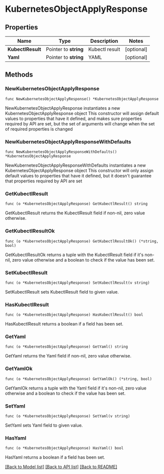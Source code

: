 # KubernetesObjectApplyResponse

## Properties

Name | Type | Description | Notes
------------ | ------------- | ------------- | -------------
**KubectlResult** | Pointer to **string** | Kubectl result | [optional] 
**Yaml** | Pointer to **string** | YAML | [optional] 

## Methods

### NewKubernetesObjectApplyResponse

`func NewKubernetesObjectApplyResponse() *KubernetesObjectApplyResponse`

NewKubernetesObjectApplyResponse instantiates a new KubernetesObjectApplyResponse object
This constructor will assign default values to properties that have it defined,
and makes sure properties required by API are set, but the set of arguments
will change when the set of required properties is changed

### NewKubernetesObjectApplyResponseWithDefaults

`func NewKubernetesObjectApplyResponseWithDefaults() *KubernetesObjectApplyResponse`

NewKubernetesObjectApplyResponseWithDefaults instantiates a new KubernetesObjectApplyResponse object
This constructor will only assign default values to properties that have it defined,
but it doesn't guarantee that properties required by API are set

### GetKubectlResult

`func (o *KubernetesObjectApplyResponse) GetKubectlResult() string`

GetKubectlResult returns the KubectlResult field if non-nil, zero value otherwise.

### GetKubectlResultOk

`func (o *KubernetesObjectApplyResponse) GetKubectlResultOk() (*string, bool)`

GetKubectlResultOk returns a tuple with the KubectlResult field if it's non-nil, zero value otherwise
and a boolean to check if the value has been set.

### SetKubectlResult

`func (o *KubernetesObjectApplyResponse) SetKubectlResult(v string)`

SetKubectlResult sets KubectlResult field to given value.

### HasKubectlResult

`func (o *KubernetesObjectApplyResponse) HasKubectlResult() bool`

HasKubectlResult returns a boolean if a field has been set.

### GetYaml

`func (o *KubernetesObjectApplyResponse) GetYaml() string`

GetYaml returns the Yaml field if non-nil, zero value otherwise.

### GetYamlOk

`func (o *KubernetesObjectApplyResponse) GetYamlOk() (*string, bool)`

GetYamlOk returns a tuple with the Yaml field if it's non-nil, zero value otherwise
and a boolean to check if the value has been set.

### SetYaml

`func (o *KubernetesObjectApplyResponse) SetYaml(v string)`

SetYaml sets Yaml field to given value.

### HasYaml

`func (o *KubernetesObjectApplyResponse) HasYaml() bool`

HasYaml returns a boolean if a field has been set.


[[Back to Model list]](../README.md#documentation-for-models) [[Back to API list]](../README.md#documentation-for-api-endpoints) [[Back to README]](../README.md)


